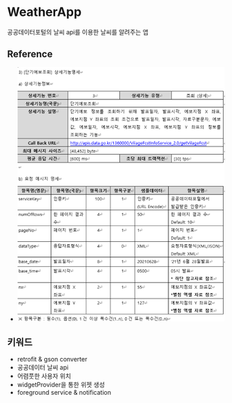# WeatherApp
 공공데이터포털의 날씨 api를 이용한 날씨를 알려주는 앱

## Reference
- ![img.png](img.png)

## 키워드
- retrofit & gson converter
- 공공데이터 날씨 api
- 어렴풋한 사용자 위치
- widgetProvider을 통한 위젯 생성
- foreground service & notification
